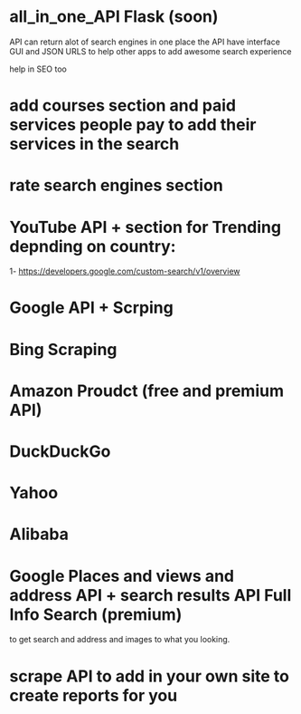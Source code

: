 # all_in_one_API Flask (soon)
API can return alot of search engines in one place the API have interface GUI and JSON URLS to help other apps to add awesome search experience 

help in SEO too


# add courses section and paid services people pay to add their services in the search


# rate search engines section 


# YouTube API + section for Trending depnding on country:
1- https://developers.google.com/custom-search/v1/overview

# Google API + Scrping 

# Bing Scraping

# Amazon Proudct (free and premium API)

# DuckDuckGo

# Yahoo

# Alibaba

# Google Places and views and address API + search results API Full Info Search (premium)
to get search and address and images to what you looking.


# scrape API to add in your own site to create reports for you
